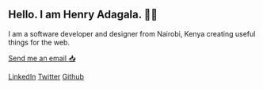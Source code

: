 ## Hello. I am Henry Adagala. :man_technologist:

I am a software developer and designer from Nairobi, Kenya creating useful things for the web.

[Send me an email :inbox_tray:](mailto:adagalahenry@gmail.com)

[LinkedIn](https://ke.linkedin.com/in/adagalahenry)                   [Twitter](https://twitter.com/adagalahenry)                   [Github](https://github.com/adagala)
